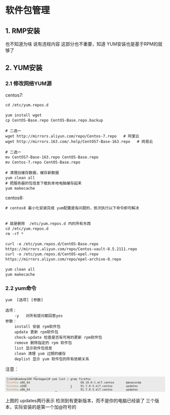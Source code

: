 

# 软件包管理




## 1. RMP安装

也不知道为啥 说有违规内容
这部分也不重要，知道 YUM安装也是基于RPM的就够了



## 2. YUM安装

### 2.1 修改网络YUM源

centos7:

```shell
cd /etc/yum.repos.d

yum install wget
cp CentOS-Base.repo CentOS-Base.repo.backup

# 二选一
wget http://mirrors.aliyun.com/repo/Centos-7.repo   # 阿里云
wget http://mirrors.163.com/.help/CentOS7-Base-163.repo   # 网易云

# 二选一
mv CentOS7-Base-163.repo CentOS-Base.repo
mv Centos-7.repo CentOS-Base.repo

# 清理旧缓存数据，缓存新数据
yum clean all
# 把服务器的包信息下载到本地电脑缓存起来
yum makecache
```

centos8:

```shell
# centos8 最小化安装完成 yum配置是有问题的，依次执行以下命令即可解决


# 就是删除  /etc/yum.repos.d 内的所有东西
cd /etc/yum.repos.d
rm -rf *

curl -o /etc/yum.repos.d/CentOS-Base.repo https://mirrors.aliyun.com/repo/Centos-vault-8.5.2111.repo
curl -o /etc/yum.repos.d/CentOS-epel.repo https://mirrors.aliyun.com/repo/epel-archive-8.repo

yum clean all
yum makecache
```





### 2.2 yum命令



```shell
yum  [选项] [参数]

选项：
	-y   对所有提问都回答yes
参数：
    install 安装 rpm软件包
    update 更新 rpm软件包
    check-update 检查是否有可用的更新 rpm软件包
    remove 删除指定的 rpm 软件包
    list 显示软件包信息
    clean 清理 yum 过期的缓存
    deplist 显示 yum 软件包的所有依赖关系
```



注意：

![image-20221031230218841](05_软件管理/image-20221031230218841.png)

上图的   updates两行表示  检测到有更新版本，而不是你的电脑已经装了 三个版本，实际安装的是第一个加@符号的